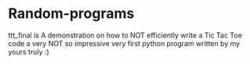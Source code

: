 # Random-programs
ttt_final is A demonstration on how to NOT efficiently write a Tic Tac Toe code a very NOT so impressive very first python program written by my yours truly :)

